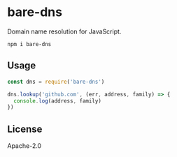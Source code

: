 # bare-dns

Domain name resolution for JavaScript.

```
npm i bare-dns
```

## Usage

```js
const dns = require('bare-dns')

dns.lookup('github.com', (err, address, family) => {
  console.log(address, family)
})
```

## License

Apache-2.0
